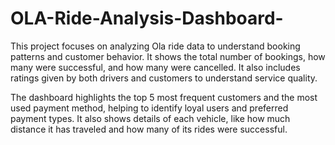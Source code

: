# OLA-Ride-Analysis-Dashboard-

This project focuses on analyzing Ola ride data to understand booking patterns and customer behavior. It shows the total number of bookings, how many were successful, and how many were cancelled. It also includes ratings given by both drivers and customers to understand service quality.

The dashboard highlights the top 5 most frequent customers and the most used payment method, helping to identify loyal users and preferred payment types. It also shows details of each vehicle, like how much distance it has traveled and how many of its rides were successful.
